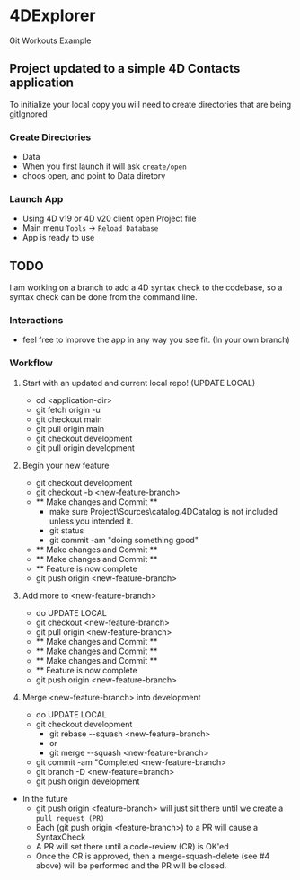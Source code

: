 # 4DExplorer
Git Workouts Example

## Project updated to a simple 4D Contacts application
To initialize your local copy you will need to create directories that are being gitIgnored

### Create Directories
- Data
- When you first launch it will ask `create/open`
- choos open, and point to Data diretory

### Launch App
- Using 4D v19 or 4D v20 client open Project file
- Main menu `Tools` -&gt; `Reload Database`
- App is ready to use

## TODO
I am working on a branch to add a 4D syntax check to the codebase, so a syntax check can be done from the command line.

### Interactions
- feel free to improve the app in any way you see fit.  (In your own branch)

### Workflow
1. Start with an updated and current local repo! (UPDATE LOCAL)
    - cd &lt;application-dir&gt;
    - git fetch origin -u
    - git checkout main
    - git pull origin main
    - git checkout development
    - git pull origin development

2. Begin your new feature
    - git checkout development
    - git checkout -b &lt;new-feature-branch&gt;
    - ** Make changes and Commit **
        - make sure Project\Sources\catalog.4DCatalog is not included unless you intended it.
        - git status
        - git commit -am "doing something good"
    - ** Make changes and Commit **
    - ** Make changes and Commit **
    - ** Feature is now complete
    - git push origin &lt;new-feature-branch&gt;

3. Add more to &lt;new-feature-branch&gt;
    - do UPDATE LOCAL
    - git checkout &lt;new-feature-branch&gt;
    - git pull origin &lt;new-feature-branch&gt;
    - ** Make changes and Commit **
    - ** Make changes and Commit **
    - ** Make changes and Commit **
    - ** Feature is now complete
    - git push origin &lt;new-feature-branch&gt;

4. Merge &lt;new-feature-branch&gt; into development
    - do UPDATE LOCAL
    - git checkout development
        - git rebase --squash &lt;new-feature-branch&gt;
        * or 
        - git merge --squash &lt;new-feature-branch&gt;
    - git commit -am "Completed &lt;new-feature-branch&gt;
    - git branch -D &lt;new-feature=branch&gt;
    - git push origin development

- In the future
    - git push origin \<feature-branch> will just sit there until we create a `pull request (PR)`
    - Each (git push origin \<feature-branch>) to a PR will cause a SyntaxCheck
    - A PR will set there until a code-review (CR) is OK'ed
    - Once the CR is approved, then a merge-squash-delete (see #4 above) will be performed and the PR will be closed.


